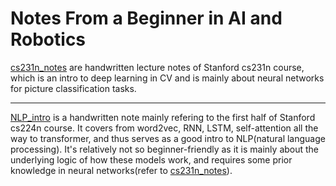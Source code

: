 #  Notes From a Beginner in AI and Robotics

[cs231n_notes](./cs231n_notes) are handwritten lecture notes of Stanford cs231n course, which is an intro to deep learning in CV and is mainly about neural networks for picture classification tasks.

---

[NLP_intro](./NLP_intro.pdf) is a handwritten note mainly refering to the first half of Stanford cs224n course. It covers from word2vec, RNN, LSTM, self-attention all the way to transformer, and thus serves as a good intro to NLP(natural language processing). It's relatively not so beginner-friendly as it is mainly about the underlying logic of how these models work, and requires some prior knowledge in neural networks(refer to [cs231n_notes](./cs231n_notes)).
